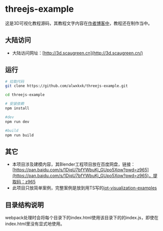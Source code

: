 # threejs-example
这是3D可视化教程源码，其教程文字内容在[作者博客中](https://www.scaugreen.cn/posts/30679)，教程还在制作当中。

## 大陆访问
- 大陆访问网址：[http://3d.scaugreen.cn](http://3d.scaugreen.cn/)

## 运行
```bash
# 拉取代码
git clone https://github.com/alwxkxk/threejs-example.git

cd threejs-example

# 安装依赖
npm install 

#dev
npm run dev 

#build
npm run build
```

## 其它
- 本项目涉及建模内容，其Blender工程项目放在百度网盘，链接：[https://pan.baidu.com/s/1DjqU7bfYWbuKj_GUpo5Xqw?pwd=z965](https://pan.baidu.com/s/1DjqU7bfYWbuKj_GUpo5Xqw?pwd=z965)，提取码：z965
- 此项目只放简单案例，完整案例是放到用TS写的[iot-visualization-examples](https://github.com/alwxkxk/iot-visualization-examples)
## 目录结构说明
webpack处理时会将每个目录下的index.html使用该目录下的的index.js，即使在index.html里没有显式地使用。
